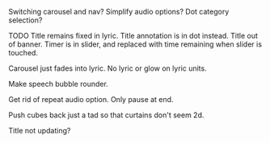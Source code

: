 Switching carousel and nav?
Simplify audio options?
Dot category selection?

TODO
Title remains fixed in lyric.
Title annotation is in dot instead.
Title out of banner.
Timer is in slider, and replaced with time remaining when slider is touched.

Carousel just fades into lyric.
No lyric or glow on lyric units.

Make speech bubble rounder.

Get rid of repeat audio option. Only pause at end.

Push cubes back just a tad so that curtains don't seem 2d.

Title not updating?